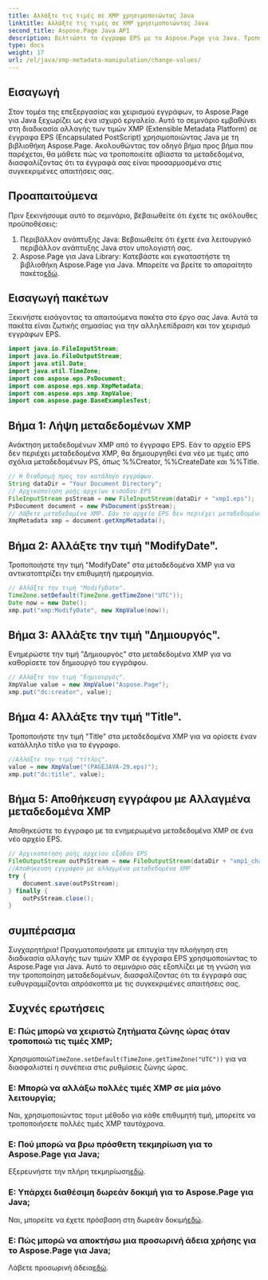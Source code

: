 ```yaml
---
title: Αλλάξτε τις τιμές σε XMP χρησιμοποιώντας Java
linktitle: Αλλάξτε τις τιμές σε XMP χρησιμοποιώντας Java
second_title: Aspose.Page Java API
description: Βελτιώστε τα έγγραφα EPS με το Aspose.Page για Java. Τροποποιήστε αβίαστα τα μεταδεδομένα XMP για προσαρμοσμένο και επαγγελματικό περιεχόμενο. #JavaDevelopment
type: docs
weight: 17
url: /el/java/xmp-metadata-manipulation/change-values/
---
```

## Εισαγωγή
Στον τομέα της επεξεργασίας και χειρισμού εγγράφων, το Aspose.Page για Java ξεχωρίζει ως ένα ισχυρό εργαλείο. Αυτό το σεμινάριο εμβαθύνει στη διαδικασία αλλαγής των τιμών XMP (Extensible Metadata Platform) σε έγγραφα EPS (Encapsulated PostScript) χρησιμοποιώντας Java με τη βιβλιοθήκη Aspose.Page. Ακολουθώντας τον οδηγό βήμα προς βήμα που παρέχεται, θα μάθετε πώς να τροποποιείτε αβίαστα τα μεταδεδομένα, διασφαλίζοντας ότι τα έγγραφά σας είναι προσαρμοσμένα στις συγκεκριμένες απαιτήσεις σας.
## Προαπαιτούμενα
Πριν ξεκινήσουμε αυτό το σεμινάριο, βεβαιωθείτε ότι έχετε τις ακόλουθες προϋποθέσεις:
1. Περιβάλλον ανάπτυξης Java: Βεβαιωθείτε ότι έχετε ένα λειτουργικό περιβάλλον ανάπτυξης Java στον υπολογιστή σας.
2.  Aspose.Page για Java Library: Κατεβάστε και εγκαταστήστε τη βιβλιοθήκη Aspose.Page για Java. Μπορείτε να βρείτε το απαραίτητο πακέτο[εδώ](https://releases.aspose.com/page/java/).
## Εισαγωγή πακέτων
Ξεκινήστε εισάγοντας τα απαιτούμενα πακέτα στο έργο σας Java. Αυτά τα πακέτα είναι ζωτικής σημασίας για την αλληλεπίδραση και τον χειρισμό εγγράφων EPS.
```java
import java.io.FileInputStream;
import java.io.FileOutputStream;
import java.util.Date;
import java.util.TimeZone;
import com.aspose.eps.PsDocument;
import com.aspose.eps.xmp.XmpMetadata;
import com.aspose.eps.xmp.XmpValue;
import com.aspose.page.BaseExamplesTest;
```
## Βήμα 1: Λήψη μεταδεδομένων XMP
Ανάκτηση μεταδεδομένων XMP από το έγγραφο EPS. Εάν το αρχείο EPS δεν περιέχει μεταδεδομένα XMP, θα δημιουργηθεί ένα νέο με τιμές από σχόλια μεταδεδομένων PS, όπως %%Creator, %%CreateDate και %%Title.
```java
// Η διαδρομή προς τον κατάλογο εγγράφων.
String dataDir = "Your Document Directory";
// Αρχικοποίηση ροής αρχείων εισόδου EPS
FileInputStream psStream = new FileInputStream(dataDir + "xmp1.eps");
PsDocument document = new PsDocument(psStream);
// Λάβετε μεταδεδομένα XMP. Εάν το αρχείο EPS δεν περιέχει μεταδεδομένα XMP, δημιουργείται ένα νέο με τιμές από σχόλια μεταδεδομένων PS
XmpMetadata xmp = document.getXmpMetadata();
```
## Βήμα 2: Αλλάξτε την τιμή "ModifyDate".
Τροποποιήστε την τιμή "ModifyDate" στα μεταδεδομένα XMP για να αντικατοπτρίζει την επιθυμητή ημερομηνία.
```java
// Αλλάξτε την τιμή "ModifyDate".
TimeZone.setDefault(TimeZone.getTimeZone("UTC"));
Date now = new Date();
xmp.put("xmp:ModifyDate", new XmpValue(now));
```
## Βήμα 3: Αλλάξτε την τιμή "Δημιουργός".
Ενημερώστε την τιμή "Δημιουργός" στα μεταδεδομένα XMP για να καθορίσετε τον δημιουργό του εγγράφου.
```java
// Αλλάξτε την τιμή "δημιουργός".
XmpValue value = new XmpValue("Aspose.Page");
xmp.put("dc:creator", value);
```
## Βήμα 4: Αλλάξτε την τιμή "Title".
Τροποποιήστε την τιμή "Title" στα μεταδεδομένα XMP για να ορίσετε έναν κατάλληλο τίτλο για το έγγραφο.
```java
//Αλλάξτε την τιμή "τίτλος".
value = new XmpValue("(PAGEJAVA-29.eps)");
xmp.put("dc:title", value);
```
## Βήμα 5: Αποθήκευση εγγράφου με Αλλαγμένα μεταδεδομένα XMP
Αποθηκεύστε το έγγραφο με τα ενημερωμένα μεταδεδομένα XMP σε ένα νέο αρχείο EPS.
```java
// Αρχικοποίηση ροής αρχείου εξόδου EPS
FileOutputStream outPsStream = new FileOutputStream(dataDir + "xmp1_changed.eps");
//Αποθήκευση εγγράφου με αλλαγμένα μεταδεδομένα XMP
try {
    document.save(outPsStream);
} finally {
    outPsStream.close();
}
```
## συμπέρασμα
Συγχαρητήρια! Πραγματοποιήσατε με επιτυχία την πλοήγηση στη διαδικασία αλλαγής των τιμών XMP σε έγγραφα EPS χρησιμοποιώντας το Aspose.Page για Java. Αυτό το σεμινάριο σάς εξοπλίζει με τη γνώση για την τροποποίηση μεταδεδομένων, διασφαλίζοντας ότι τα έγγραφά σας ευθυγραμμίζονται απρόσκοπτα με τις συγκεκριμένες απαιτήσεις σας.
## Συχνές ερωτήσεις
### Ε: Πώς μπορώ να χειριστώ ζητήματα ζώνης ώρας όταν τροποποιώ τις τιμές XMP;
 Χρησιμοποιώ`TimeZone.setDefault(TimeZone.getTimeZone("UTC"))` για να διασφαλιστεί η συνέπεια στις ρυθμίσεις ζώνης ώρας.
### Ε: Μπορώ να αλλάξω πολλές τιμές XMP σε μία μόνο λειτουργία;
 Ναι, χρησιμοποιώντας το`put` μέθοδο για κάθε επιθυμητή τιμή, μπορείτε να τροποποιήσετε πολλές τιμές XMP ταυτόχρονα.
### Ε: Πού μπορώ να βρω πρόσθετη τεκμηρίωση για το Aspose.Page για Java;
 Εξερευνήστε την πλήρη τεκμηρίωση[εδώ](https://reference.aspose.com/page/java/).
### Ε: Υπάρχει διαθέσιμη δωρεάν δοκιμή για το Aspose.Page για Java;
 Ναι, μπορείτε να έχετε πρόσβαση στη δωρεάν δοκιμή[εδώ](https://releases.aspose.com/).
### Ε: Πώς μπορώ να αποκτήσω μια προσωρινή άδεια χρήσης για το Aspose.Page για Java;
 Λάβετε προσωρινή άδεια[εδώ](https://purchase.aspose.com/temporary-license/).